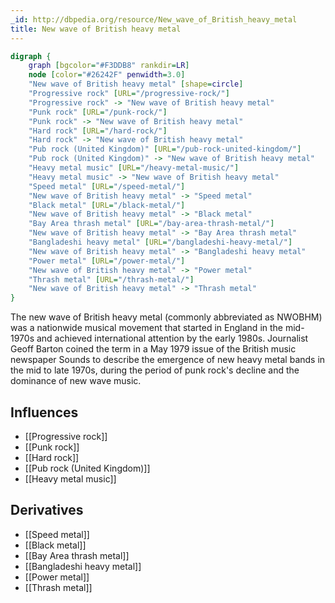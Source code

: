 ```yaml
---
_id: http://dbpedia.org/resource/New_wave_of_British_heavy_metal
title: New wave of British heavy metal
---
```


```dot
digraph {
	graph [bgcolor="#F3DDB8" rankdir=LR]
	node [color="#26242F" penwidth=3.0]
	"New wave of British heavy metal" [shape=circle]
	"Progressive rock" [URL="/progressive-rock/"]
	"Progressive rock" -> "New wave of British heavy metal"
	"Punk rock" [URL="/punk-rock/"]
	"Punk rock" -> "New wave of British heavy metal"
	"Hard rock" [URL="/hard-rock/"]
	"Hard rock" -> "New wave of British heavy metal"
	"Pub rock (United Kingdom)" [URL="/pub-rock-united-kingdom/"]
	"Pub rock (United Kingdom)" -> "New wave of British heavy metal"
	"Heavy metal music" [URL="/heavy-metal-music/"]
	"Heavy metal music" -> "New wave of British heavy metal"
	"Speed metal" [URL="/speed-metal/"]
	"New wave of British heavy metal" -> "Speed metal"
	"Black metal" [URL="/black-metal/"]
	"New wave of British heavy metal" -> "Black metal"
	"Bay Area thrash metal" [URL="/bay-area-thrash-metal/"]
	"New wave of British heavy metal" -> "Bay Area thrash metal"
	"Bangladeshi heavy metal" [URL="/bangladeshi-heavy-metal/"]
	"New wave of British heavy metal" -> "Bangladeshi heavy metal"
	"Power metal" [URL="/power-metal/"]
	"New wave of British heavy metal" -> "Power metal"
	"Thrash metal" [URL="/thrash-metal/"]
	"New wave of British heavy metal" -> "Thrash metal"
}
```

The new wave of British heavy metal (commonly abbreviated as NWOBHM) was a nationwide musical movement that started in England in the mid-1970s and achieved international attention by the early 1980s. Journalist Geoff Barton coined the term in a May 1979 issue of the British music newspaper Sounds to describe the emergence of new heavy metal bands in the mid to late 1970s, during the period of punk rock's decline and the dominance of new wave music.

## Influences
- [[Progressive rock]]
- [[Punk rock]]
- [[Hard rock]]
- [[Pub rock (United Kingdom)]]
- [[Heavy metal music]]

## Derivatives
- [[Speed metal]]
- [[Black metal]]
- [[Bay Area thrash metal]]
- [[Bangladeshi heavy metal]]
- [[Power metal]]
- [[Thrash metal]]
